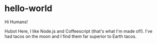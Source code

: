 # hello-world

Hi Humans!

Hubot Here, I like Node.js and Coffeescript (that's what I'm made of!).
I've had tacos on the moon and I find them far superior to Earth tacos.
